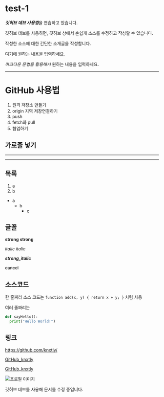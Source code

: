 # test-1

***깃허브 데브 사용법***을 연습하고 있습니다.

깃허브 데브를 사용하면, 깃허브 상에서 손쉽게 소스를 수정하고 작성할 수 있습니다.

작성한 소스에 대한 간단한 소개글을 작성합니다.

여기에 원하는 내용을 입력하세요.

*마크다운 문법을 활용해서* 원하는 내용을 입력하세요.

---

# GitHub 사용법

1. 원격 저장소 만들기
2. origin 지역 저장연결하기
3. push
4. fetch와 pull
5. 협업하기

## 가로줄 넣기
---
***

## 목록

1. a
2. b
* a
  - b
    + c

## 글꼴

**strong** __strong__

*italic* _italic_

***strong_italic***

~~cancel~~


## 소스코드

한 줄짜리 소스 코드는 `function add(x, y) { return x + y; }` 처럼 사용

여러 줄짜리는

```python
def sayHello():
  print("Hello World!")
```

## 링크

<https://github.com/knxtly/>

[GitHub_knxtly](https://github.com/knxtly/)

[GitHub_knxtly](https://github.com/knxtly/, "Click to move https://github.com/knxtly/")

![프로필 이미지](./knxghtly_icon.jpg)

깃허브 데브를 사용해 문서를 수정 중입니다.
